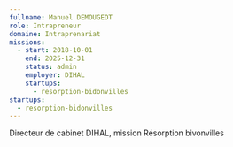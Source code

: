 ```yaml
---
fullname: Manuel DEMOUGEOT
role: Intrapreneur
domaine: Intraprenariat
missions:
  - start: 2018-10-01
    end: 2025-12-31
    status: admin
    employer: DIHAL
    startups:
      - resorption-bidonvilles
startups:
  - resorption-bidonvilles
---
```

Directeur de cabinet DIHAL, mission Résorption bivonvilles